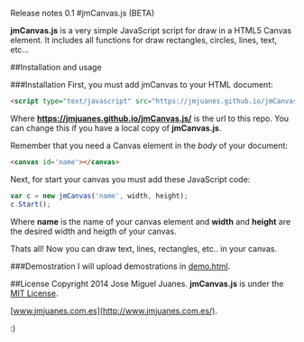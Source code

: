 Release notes 0.1
#jmCanvas.js (BETA)

**jmCanvas.js** is a very simple JavaScript script for draw in a HTML5 Canvas element. It includes all functions for draw rectangles, circles, lines, text, etc...

##Installation and usage

###Installation
First, you must add jmCanvas to your HTML document:
```html
<script type="text/javascript" src="https://jmjuanes.github.io/jmCanvas.js/jmCanvas.js"></script>
```
Where **https://jmjuanes.github.io/jmCanvas.js/** is the url to this repo. You can change this if you have a local copy of **jmCanvas.js**. 

Remember that you need a Canvas element in the *body* of your document:
```html
<canvas id='name'></canvas>
```
Next, for start your canvas you must add these JavaScript code:
```javascript
var c = new jmCanvas('name', width, height);
c.Start();
```
Where **name** is the name of your canvas element and **width** and **height** are the desired width and heigth of your canvas.

Thats all! Now you can draw text, lines, rectangles, etc.. in your canvas.

###Demostration
I will upload demostrations in [demo.html](demo.html).

##License
Copyright 2014 Jose Miguel Juanes. **jmCanvas.js** is under the [MIT License](LICENSE).

[www.jmjuanes.com.es](http://www.jmjuanes.com.es/).

:)
